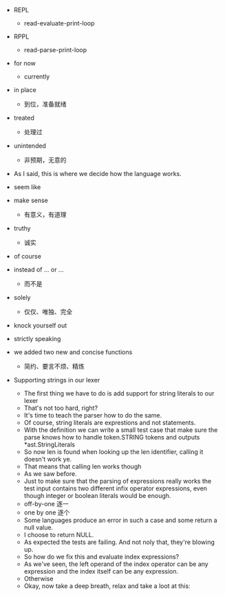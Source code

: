 
- REPL
  - read-evaluate-print-loop
- RPPL
  - read-parse-print-loop
- for now
  - currently
- in place
  - 到位，准备就绪
- treated
  - 处理过
- unintended
  - 非预期，无意的
- As I said, this is where we decide how the language works.
- seem like
- make sense
  - 有意义，有道理
- truthy
  - 诚实
- of course
- instead of ... or ...
  - 而不是
- solely
  - 仅仅、唯独、完全
- knock yourself out
- strictly speaking
- we added two new and concise functions
  - 简约、要言不烦、精炼


- Supporting strings in our lexer
  - The first thing we have to do is add support for string literals to our lexer
  - That's not too hard, right?
  - It's time to teach the parser how to do the same.
  - Of course, string literals are exprestions and not statements.
  - With the definition we can write a small test case that make sure the parse knows how to handle token.STRING tokens and outputs *ast.StringLiterals
  - So now len is found when looking up the len identifier, calling it doesn't work ye.
  - That means that calling len works though
  - As we saw before.
  - Just to make sure that the parsing of expressions really works the test input contains two different infix operator expressions, even though integer or boolean literals would be enough.
  - off-by-one 逐一
  - one by one 逐个
  - Some languages produce an error in such a case and some return a null value.
  - I choose to return NULL.
  - As expected the tests are failing. And not noly that, they're blowing up.
  - So how do we fix this and evaluate index expressions?
  - As we've seen, the left operand of the index operator can be any expression and the index itself can be any expression.
  - Otherwise
  - Okay, now take a deep breath, relax and take a loot at this: